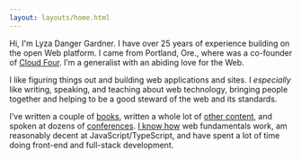 ```yaml
---
layout: layouts/home.html
---
```


Hi, I'm Lyza Danger Gardner. I have over 25 years of experience building on the open Web platform. I came from Portland, Ore., where was a co-founder of [Cloud Four](http://www.cloudfour.com/). I’m a generalist with an abiding love for the Web.

I like figuring things out and building web applications and sites. I _especially_ like writing, speaking, and teaching about web technology, bringing people together and helping to be a good steward of the web and its standards.

I’ve written a couple of [books](#books), written a whole lot of [other content](#publications), and spoken at dozens of [conferences](#conferences). [I know how](#what-i-do) web fundamentals work, am reasonably decent at JavaScript/TypeScript, and have spent a lot of time doing front-end and full-stack development.
